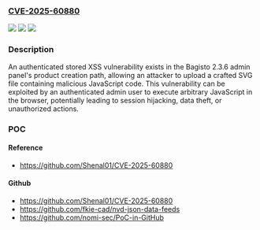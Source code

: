 ### [CVE-2025-60880](https://cve.mitre.org/cgi-bin/cvename.cgi?name=CVE-2025-60880)
![](https://img.shields.io/static/v1?label=Product&message=n%2Fa&color=blue)
![](https://img.shields.io/static/v1?label=Version&message=n%2Fa%20&color=brightgreen)
![](https://img.shields.io/static/v1?label=Vulnerability&message=n%2Fa&color=brightgreen)

### Description

An authenticated stored XSS vulnerability exists in the Bagisto 2.3.6 admin panel's product creation path, allowing an attacker to upload a crafted SVG file containing malicious JavaScript code. This vulnerability can be exploited by an authenticated admin user to execute arbitrary JavaScript in the browser, potentially leading to session hijacking, data theft, or unauthorized actions.

### POC

#### Reference
- https://github.com/Shenal01/CVE-2025-60880

#### Github
- https://github.com/Shenal01/CVE-2025-60880
- https://github.com/fkie-cad/nvd-json-data-feeds
- https://github.com/nomi-sec/PoC-in-GitHub

